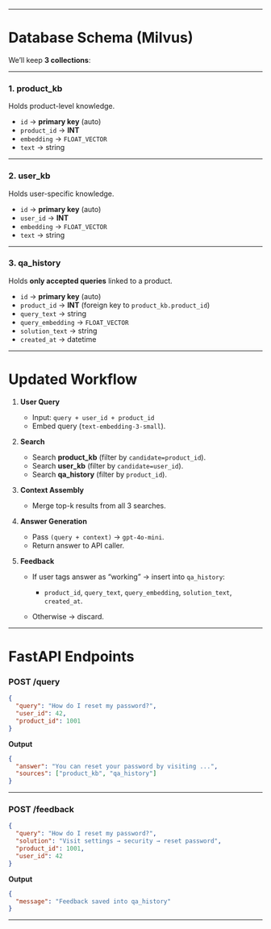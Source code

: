 
---

# Database Schema (Milvus)

We’ll keep **3 collections**:

---

### **1. product\_kb**

Holds product-level knowledge.

* `id` → **primary key** (auto)
* `product_id` → **INT** 
* `embedding` → `FLOAT_VECTOR`
* `text` → string

---

### **2. user\_kb**

Holds user-specific knowledge.

* `id` → **primary key** (auto)
* `user_id` → **INT** 
* `embedding` → `FLOAT_VECTOR`
* `text` → string

---

### **3. qa\_history**

Holds **only accepted queries** linked to a product.

* `id` → **primary key** (auto)
* `product_id` → **INT** (foreign key to `product_kb.product_id`)
* `query_text` → string
* `query_embedding` → `FLOAT_VECTOR`
* `solution_text` → string
* `created_at` → datetime


---

# Updated Workflow

1. **User Query**

   * Input: `query + user_id + product_id`
   * Embed query (`text-embedding-3-small`).

2. **Search**

   * Search **product\_kb** (filter by `candidate=product_id`).
   * Search **user\_kb** (filter by `candidate=user_id`).
   * Search **qa\_history** (filter by `product_id`).

3. **Context Assembly**

   * Merge top-k results from all 3 searches.

4. **Answer Generation**

   * Pass `(query + context)` → `gpt-4o-mini`.
   * Return answer to API caller.

5. **Feedback**

   * If user tags answer as “working” → insert into `qa_history`:

     * `product_id`, `query_text`, `query_embedding`, `solution_text`, `created_at`.
   * Otherwise → discard.

---

# FastAPI Endpoints

### **POST /query**

```json
{
  "query": "How do I reset my password?",
  "user_id": 42,
  "product_id": 1001
}
```

**Output**

```json
{
  "answer": "You can reset your password by visiting ...",
  "sources": ["product_kb", "qa_history"]
}
```

---

### **POST /feedback**

```json
{
  "query": "How do I reset my password?",
  "solution": "Visit settings → security → reset password",
  "product_id": 1001,
  "user_id": 42
}
```

**Output**

```json
{
  "message": "Feedback saved into qa_history"
}
```

---

